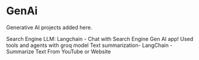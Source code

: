 # GenAi
Generative AI projects added here.


Search Engine LLM: Langchain - Chat with Search Engine Gen AI app! Used tools and agents with groq model
Text summarization- LangChain -Summarize Text From YouTube or Website
